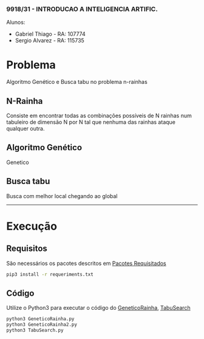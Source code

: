 ### 9918/31 - INTRODUCAO A INTELIGENCIA ARTIFIC.
Alunos:
- Gabriel Thiago - RA: 107774
- Sergio Alvarez - RA: 115735

# Problema
Algoritmo Genético e Busca tabu no problema n-rainhas


## N-Rainha
Consiste em encontrar todas as combinações possíveis de N rainhas num tabuleiro de dimensão N por N tal que nenhuma das rainhas ataque qualquer outra.

## Algoritmo Genético
Genetico

## Busca tabu
Busca com melhor local chegando ao global


-----------------

# Execução

## Requisitos
São necessários os pacotes descritos em [Pacotes Requisitados](./requeriments.txt)
```bash
pip3 install -r requeriments.txt
```

## Código
Utilize o Python3 para executar o código do [GeneticoRainha](./geneticoRainha.py), [TabuSearch](./TabuSearch.py)
```python
python3 GeneticoRainha.py
python3 GeneticoRainha2.py
python3 TabuSearch.py
```

